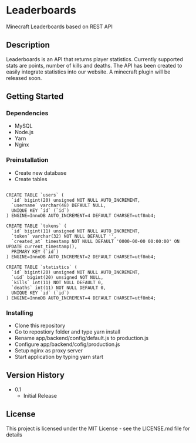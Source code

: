 # Leaderboards

Minecraft Leaderboards based on REST API

## Description

Leaderboards is an API that returns player statistics. Currently supported stats are points, number of kills and deaths. The API has been created to easily integrate statistics into our website. A minecraft plugin will be released soon.

## Getting Started

### Dependencies

* MySQL
* Node.js
* Yarn
* Nginx

### Preinstallation

* Create new database
* Create tables 
```

CREATE TABLE `users` (
  `id` bigint(20) unsigned NOT NULL AUTO_INCREMENT,
  `username` varchar(48) DEFAULT NULL,
  UNIQUE KEY `id` (`id`)
) ENGINE=InnoDB AUTO_INCREMENT=4 DEFAULT CHARSET=utf8mb4;

CREATE TABLE `tokens` (
  `id` bigint(11) unsigned NOT NULL AUTO_INCREMENT,
  `token` varchar(32) NOT NULL DEFAULT '',
  `created_at` timestamp NOT NULL DEFAULT '0000-00-00 00:00:00' ON UPDATE current_timestamp(),
  PRIMARY KEY (`id`)
) ENGINE=InnoDB AUTO_INCREMENT=2 DEFAULT CHARSET=utf8mb4;

CREATE TABLE `statistics` (
  `id` bigint(20) unsigned NOT NULL AUTO_INCREMENT,
  `uid` bigint(20) unsigned NOT NULL,
  `kills` int(11) NOT NULL DEFAULT 0,
  `deaths` int(11) NOT NULL DEFAULT 0,
  UNIQUE KEY `id` (`id`)
) ENGINE=InnoDB AUTO_INCREMENT=4 DEFAULT CHARSET=utf8mb4;
```

### Installing

* Clone this repository
* Go to repostiory folder and type yarn install
* Rename app/backend/config/default.js to production.js
* Configure app/backend/cofig/production.js
* Setup nginx as proxy server
* Start application by typing yarn start


## Version History

* 0.1
    * Initial Release

## License

This project is licensed under the MIT License - see the LICENSE.md file for details
